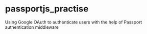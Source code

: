# passportjs_practise
Using Google OAuth to authenticate users with the help of Passport authentication middleware 
